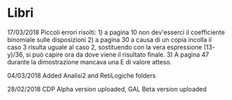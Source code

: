 # Libri
17/03/2018 Piccoli errori risolti: 
    1) a pagina 10 non dev'esserci il coefficiente binomiale sulle disposizioni
    2) a pagina 30 a causa di un copia incolla il caso 3 risulta uguale al caso 2, sostituendo con la vera espressione (13-     y)/36, si può capire ora da dove viene il risultato finale.
    3) A pagina 47 durante la dimostrazione mancava una E di valore atteso.

04/03/2018 Added Analisi2 and RetiLogiche folders

28/02/2018 CDP Alpha version uploaded, GAL Beta version uploaded
